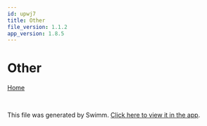 ```yaml
---
id: upwj7
title: Other
file_version: 1.1.2
app_version: 1.8.5
---
```


# Other

[Home](home.766r8.sw.md)

<br/>

This file was generated by Swimm. [Click here to view it in the app](https://app.swimm.io/repos/Z2l0aHViJTNBJTNBeWd3aWZpJTNBJTNBUnlhemJlY2s=/docs/upwj7).
